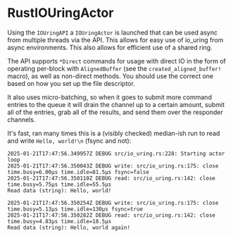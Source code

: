 # RustIOUringActor

Using the `IOUringAPI` a `IOUringActor` is launched that can be used async from multiple threads via the API. This allows for easy use of io_uring from async environments. This also allows for efficient use of a shared ring.

The API supports `*Direct` commands for usage with direct IO in the form of operating per-block with `AlignedBuffer` (see the `created_aligned_buffer!` macro), as well as non-direct methods. You should use the correct one based on how you set up the file descriptor.

It also uses micro-batching, so when it goes to submit more command entries to the queue it will drain the channel up to a certain amount, submit all of the entries, grab all of the results, and send them over the responder channels.

It's fast, ran many times this is a (visibly checked) median-ish run to read and write `Hello, world!\n` (fsync and not):
```
2025-01-21T17:47:56.349957Z DEBUG src/io_uring.rs:228: Starting actor loop
2025-01-21T17:47:56.350043Z DEBUG write: src/io_uring.rs:175: close time.busy=6.00µs time.idle=81.5µs fsync=false
2025-01-21T17:47:56.350110Z DEBUG read: src/io_uring.rs:142: close time.busy=5.75µs time.idle=55.5µs
Read data (string): Hello, world!

2025-01-21T17:47:56.350254Z DEBUG write: src/io_uring.rs:175: close time.busy=5.13µs time.idle=130µs fsync=true
2025-01-21T17:47:56.350282Z DEBUG read: src/io_uring.rs:142: close time.busy=4.83µs time.idle=18.5µs
Read data (string): Hello, world again!
```
